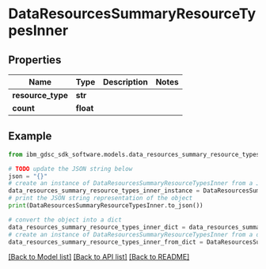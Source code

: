 # DataResourcesSummaryResourceTypesInner


## Properties

Name | Type | Description | Notes
------------ | ------------- | ------------- | -------------
**resource_type** | **str** |  | 
**count** | **float** |  | 

## Example

```python
from ibm_gdsc_sdk_software.models.data_resources_summary_resource_types_inner import DataResourcesSummaryResourceTypesInner

# TODO update the JSON string below
json = "{}"
# create an instance of DataResourcesSummaryResourceTypesInner from a JSON string
data_resources_summary_resource_types_inner_instance = DataResourcesSummaryResourceTypesInner.from_json(json)
# print the JSON string representation of the object
print(DataResourcesSummaryResourceTypesInner.to_json())

# convert the object into a dict
data_resources_summary_resource_types_inner_dict = data_resources_summary_resource_types_inner_instance.to_dict()
# create an instance of DataResourcesSummaryResourceTypesInner from a dict
data_resources_summary_resource_types_inner_from_dict = DataResourcesSummaryResourceTypesInner.from_dict(data_resources_summary_resource_types_inner_dict)
```
[[Back to Model list]](../README.md#documentation-for-models) [[Back to API list]](../README.md#documentation-for-api-endpoints) [[Back to README]](../README.md)


